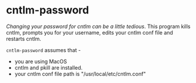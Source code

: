 # cntlm-password

*Changing your password for cntlm can be a little tedious*. This program kills
cntlm, prompts you for your username, edits your cntlm conf file and restarts
cntlm.

`cntlm-password` assumes that -
  * you are using MacOS
  * cntlm and pkill are installed.
  * your cntlm conf file path is "/usr/local/etc/cntlm.conf"
